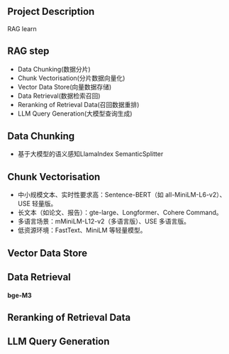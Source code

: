 ## Project Description
RAG learn

## RAG step
* Data Chunking(数据分片)
* Chunk Vectorisation(分片数据向量化)
* Vector Data Store(向量数据存储)
* Data Retrieval(数据检索召回)
* Reranking of Retrieval Data(召回数据重排)
* LLM Query Generation(大模型查询生成)

## Data Chunking
- 基于大模型的语义感知LlamaIndex SemanticSplitter

## Chunk Vectorisation
- 中小规模文本、实时性要求高：Sentence-BERT（如 all-MiniLM-L6-v2）、USE 轻量版。
- 长文本（如论文、报告）：gte-large、Longformer、Cohere Command。
- 多语言场景：mMiniLM-L12-v2（多语言版）、USE 多语言版。
- 低资源环境：FastText、MiniLM 等轻量模型。

## Vector Data Store

## Data Retrieval
#### bge-M3

## Reranking of Retrieval Data 

## LLM Query Generation
